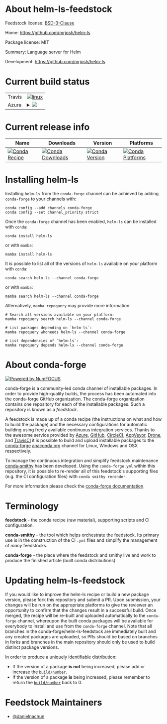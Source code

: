 About helm-ls-feedstock
=======================

Feedstock license: [BSD-3-Clause](https://github.com/conda-forge/helm-ls-feedstock/blob/main/LICENSE.txt)

Home: https://github.com/mrjosh/helm-ls

Package license: MIT

Summary: Language server for Helm

Development: https://github.com/mrjosh/helm-ls

Current build status
====================


<table><tr>
    <td>Travis</td>
    <td>
      <a href="https://app.travis-ci.com/conda-forge/helm-ls-feedstock">
        <img alt="linux" src="https://img.shields.io/travis/com/conda-forge/helm-ls-feedstock/main.svg?label=Linux">
      </a>
    </td>
  </tr>
    
  <tr>
    <td>Azure</td>
    <td>
      <details>
        <summary>
          <a href="https://dev.azure.com/conda-forge/feedstock-builds/_build/latest?definitionId=23664&branchName=main">
            <img src="https://dev.azure.com/conda-forge/feedstock-builds/_apis/build/status/helm-ls-feedstock?branchName=main">
          </a>
        </summary>
        <table>
          <thead><tr><th>Variant</th><th>Status</th></tr></thead>
          <tbody><tr>
              <td>linux_64</td>
              <td>
                <a href="https://dev.azure.com/conda-forge/feedstock-builds/_build/latest?definitionId=23664&branchName=main">
                  <img src="https://dev.azure.com/conda-forge/feedstock-builds/_apis/build/status/helm-ls-feedstock?branchName=main&jobName=linux&configuration=linux%20linux_64_" alt="variant">
                </a>
              </td>
            </tr><tr>
              <td>linux_aarch64</td>
              <td>
                <a href="https://dev.azure.com/conda-forge/feedstock-builds/_build/latest?definitionId=23664&branchName=main">
                  <img src="https://dev.azure.com/conda-forge/feedstock-builds/_apis/build/status/helm-ls-feedstock?branchName=main&jobName=linux&configuration=linux%20linux_aarch64_" alt="variant">
                </a>
              </td>
            </tr><tr>
              <td>linux_ppc64le</td>
              <td>
                <a href="https://dev.azure.com/conda-forge/feedstock-builds/_build/latest?definitionId=23664&branchName=main">
                  <img src="https://dev.azure.com/conda-forge/feedstock-builds/_apis/build/status/helm-ls-feedstock?branchName=main&jobName=linux&configuration=linux%20linux_ppc64le_" alt="variant">
                </a>
              </td>
            </tr><tr>
              <td>osx_64</td>
              <td>
                <a href="https://dev.azure.com/conda-forge/feedstock-builds/_build/latest?definitionId=23664&branchName=main">
                  <img src="https://dev.azure.com/conda-forge/feedstock-builds/_apis/build/status/helm-ls-feedstock?branchName=main&jobName=osx&configuration=osx%20osx_64_" alt="variant">
                </a>
              </td>
            </tr><tr>
              <td>osx_arm64</td>
              <td>
                <a href="https://dev.azure.com/conda-forge/feedstock-builds/_build/latest?definitionId=23664&branchName=main">
                  <img src="https://dev.azure.com/conda-forge/feedstock-builds/_apis/build/status/helm-ls-feedstock?branchName=main&jobName=osx&configuration=osx%20osx_arm64_" alt="variant">
                </a>
              </td>
            </tr>
          </tbody>
        </table>
      </details>
    </td>
  </tr>
</table>

Current release info
====================

| Name | Downloads | Version | Platforms |
| --- | --- | --- | --- |
| [![Conda Recipe](https://img.shields.io/badge/recipe-helm--ls-green.svg)](https://anaconda.org/conda-forge/helm-ls) | [![Conda Downloads](https://img.shields.io/conda/dn/conda-forge/helm-ls.svg)](https://anaconda.org/conda-forge/helm-ls) | [![Conda Version](https://img.shields.io/conda/vn/conda-forge/helm-ls.svg)](https://anaconda.org/conda-forge/helm-ls) | [![Conda Platforms](https://img.shields.io/conda/pn/conda-forge/helm-ls.svg)](https://anaconda.org/conda-forge/helm-ls) |

Installing helm-ls
==================

Installing `helm-ls` from the `conda-forge` channel can be achieved by adding `conda-forge` to your channels with:

```
conda config --add channels conda-forge
conda config --set channel_priority strict
```

Once the `conda-forge` channel has been enabled, `helm-ls` can be installed with `conda`:

```
conda install helm-ls
```

or with `mamba`:

```
mamba install helm-ls
```

It is possible to list all of the versions of `helm-ls` available on your platform with `conda`:

```
conda search helm-ls --channel conda-forge
```

or with `mamba`:

```
mamba search helm-ls --channel conda-forge
```

Alternatively, `mamba repoquery` may provide more information:

```
# Search all versions available on your platform:
mamba repoquery search helm-ls --channel conda-forge

# List packages depending on `helm-ls`:
mamba repoquery whoneeds helm-ls --channel conda-forge

# List dependencies of `helm-ls`:
mamba repoquery depends helm-ls --channel conda-forge
```


About conda-forge
=================

[![Powered by
NumFOCUS](https://img.shields.io/badge/powered%20by-NumFOCUS-orange.svg?style=flat&colorA=E1523D&colorB=007D8A)](https://numfocus.org)

conda-forge is a community-led conda channel of installable packages.
In order to provide high-quality builds, the process has been automated into the
conda-forge GitHub organization. The conda-forge organization contains one repository
for each of the installable packages. Such a repository is known as a *feedstock*.

A feedstock is made up of a conda recipe (the instructions on what and how to build
the package) and the necessary configurations for automatic building using freely
available continuous integration services. Thanks to the awesome service provided by
[Azure](https://azure.microsoft.com/en-us/services/devops/), [GitHub](https://github.com/),
[CircleCI](https://circleci.com/), [AppVeyor](https://www.appveyor.com/),
[Drone](https://cloud.drone.io/welcome), and [TravisCI](https://travis-ci.com/)
it is possible to build and upload installable packages to the
[conda-forge](https://anaconda.org/conda-forge) [anaconda.org](https://anaconda.org/)
channel for Linux, Windows and OSX respectively.

To manage the continuous integration and simplify feedstock maintenance
[conda-smithy](https://github.com/conda-forge/conda-smithy) has been developed.
Using the ``conda-forge.yml`` within this repository, it is possible to re-render all of
this feedstock's supporting files (e.g. the CI configuration files) with ``conda smithy rerender``.

For more information please check the [conda-forge documentation](https://conda-forge.org/docs/).

Terminology
===========

**feedstock** - the conda recipe (raw material), supporting scripts and CI configuration.

**conda-smithy** - the tool which helps orchestrate the feedstock.
                   Its primary use is in the construction of the CI ``.yml`` files
                   and simplify the management of *many* feedstocks.

**conda-forge** - the place where the feedstock and smithy live and work to
                  produce the finished article (built conda distributions)


Updating helm-ls-feedstock
==========================

If you would like to improve the helm-ls recipe or build a new
package version, please fork this repository and submit a PR. Upon submission,
your changes will be run on the appropriate platforms to give the reviewer an
opportunity to confirm that the changes result in a successful build. Once
merged, the recipe will be re-built and uploaded automatically to the
`conda-forge` channel, whereupon the built conda packages will be available for
everybody to install and use from the `conda-forge` channel.
Note that all branches in the conda-forge/helm-ls-feedstock are
immediately built and any created packages are uploaded, so PRs should be based
on branches in forks and branches in the main repository should only be used to
build distinct package versions.

In order to produce a uniquely identifiable distribution:
 * If the version of a package **is not** being increased, please add or increase
   the [``build/number``](https://docs.conda.io/projects/conda-build/en/latest/resources/define-metadata.html#build-number-and-string).
 * If the version of a package **is** being increased, please remember to return
   the [``build/number``](https://docs.conda.io/projects/conda-build/en/latest/resources/define-metadata.html#build-number-and-string)
   back to 0.

Feedstock Maintainers
=====================

* [@danielnachun](https://github.com/danielnachun/)

